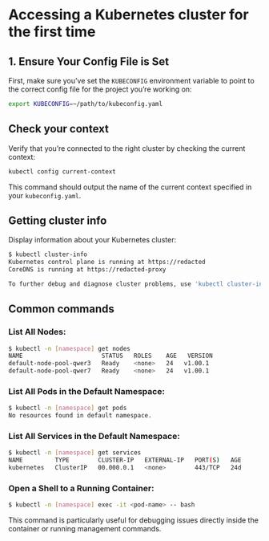 # Accessing a Kubernetes cluster for the first time 

## 1. Ensure Your Config File is Set

First, make sure you’ve set the `KUBECONFIG` environment variable to point to the correct config file for the project you’re working on: 


```bash
export KUBECONFIG=~/path/to/kubeconfig.yaml
```

## Check your context

Verify that you’re connected to the right cluster by checking the current context:

```bash
kubectl config current-context
```

This command should output the name of the current context specified in your `kubeconfig.yaml`.

## Getting cluster info 

Display information about your Kubernetes cluster:

```bash
$ kubectl cluster-info
Kubernetes control plane is running at https://redacted
CoreDNS is running at https://redacted-proxy

To further debug and diagnose cluster problems, use 'kubectl cluster-info dump'.
```

## Common commands

### List All Nodes:

```bash
$ kubectl -n [namespace] get nodes
NAME                      STATUS   ROLES    AGE   VERSION
default-node-pool-qwer3   Ready    <none>   24   v1.00.1
default-node-pool-qwer7   Ready    <none>   24   v1.00.1
```

### List All Pods in the Default Namespace:

```bash
$ kubectl -n [namespace] get pods
No resources found in default namespace.
```

### List All Services in the Default Namespace:

```bash
$ kubectl -n [namespace] get services
NAME         TYPE        CLUSTER-IP   EXTERNAL-IP   PORT(S)   AGE
kubernetes   ClusterIP   00.000.0.1   <none>        443/TCP   24d
```
### Open a Shell to a Running Container:

```bash
$ kubectl -n [namespace] exec -it <pod-name> -- bash
```

This command is particularly useful for debugging issues directly inside the container or running management commands. 

